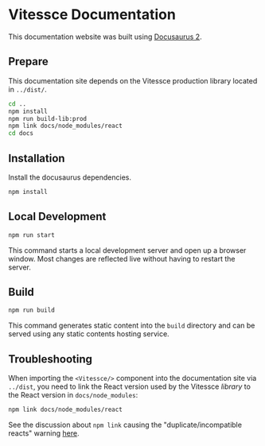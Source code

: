 # Vitessce Documentation

This documentation website was built using [Docusaurus 2](https://v2.docusaurus.io/).

## Prepare

This documentation site depends on the Vitessce production library located in `../dist/`.

```sh
cd ..
npm install
npm run build-lib:prod
npm link docs/node_modules/react
cd docs
```

## Installation

Install the docusaurus dependencies.

```sh
npm install
```

## Local Development

```sh
npm run start
```

This command starts a local development server and open up a browser window. Most changes are reflected live without having to restart the server.

## Build

```sh
npm run build
```

This command generates static content into the `build` directory and can be served using any static contents hosting service.

## Troubleshooting

When importing the `<Vitessce/>` component into the documentation site via `../dist`, you need to link the React version used by the Vitessce _library_ to the React version in `docs/node_modules`:

```sh
npm link docs/node_modules/react
```

See the discussion about `npm link` causing the "duplicate/incompatible reacts" warning [here](https://reactjs.org/warnings/invalid-hook-call-warning.html#duplicate-react).